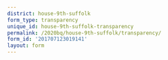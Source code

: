 ```yaml
---
district: house-9th-suffolk
form_type: transparency
unique_id: house-9th-suffolk-transparency
permalink: /2020bq/house-9th-suffolk/transparency/
form_id: '201707123019141'
layout: form
---
```

